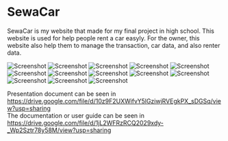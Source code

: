 # SewaCar
 
SewaCar is my website that made for my final project in high school. This website is used for help people rent a car easyly. For the owner, this website also help them to manage the transaction, car data, and also renter data.

![Screenshot](https://drive.google.com/uc?export=view&id=1ouny1B5g8NO7rzn19QdO8YC0BZX-J5y-)
![Screenshot](https://drive.google.com/uc?export=view&id=1Yszw8EDx10wa4n2knKK4kOofnB-ziO6s)
![Screenshot](https://drive.google.com/uc?export=view&id=1kdjU7nOvUBSyyjix-6fXdFLobQCBfTI6)
![Screenshot](https://drive.google.com/uc?export=view&id=1a_P10eqJKsohmxavWaXxzyhz91REeczm)
![Screenshot](https://drive.google.com/uc?export=view&id=1_pC7j9UjO9faz_FWpvYBHhU7Z_-7y5lh)
![Screenshot](https://drive.google.com/uc?export=view&id=1-Den2QweS9KPI71AFTvAwB0jqmgVmXCC)
![Screenshot](https://drive.google.com/uc?export=view&id=1J3j9SAL9MNL8Lf-8YruC08C9BW2kDSzq)
![Screenshot](https://drive.google.com/uc?export=view&id=1bZcM_7oCGChST3UBJKvnzEK4Y0BQxA_i)
![Screenshot](https://drive.google.com/uc?export=view&id=1uJExXh4YlH68Vxxc-JK4geVoAF_kb0Et)
![Screenshot](https://drive.google.com/uc?export=view&id=12oqbEz7Wrr3TkGZpuNJr24zJurP4VpKo)
![Screenshot](https://drive.google.com/uc?export=view&id=1344N7jltcpmFLLCk_niHosxQLOitTrkY)
![Screenshot](https://drive.google.com/uc?export=view&id=1trHMeFRwaDkdupLq_4EpoeT8HR4FhWQ4)
![Screenshot](https://drive.google.com/uc?export=view&id=17DYphjIQg0L6dP30c98Z48SxGICCZTbx)

Presentation document can be seen in https://drive.google.com/file/d/10z9F2UXWifvY5lGziwjRVEgkPX_sDGSq/view?usp=sharing <br/>
The documentation or user guide can be seen in https://drive.google.com/file/d/1jL2WFRzRCQ2029xdy-_Wp2Sztr78y58M/view?usp=sharing  

